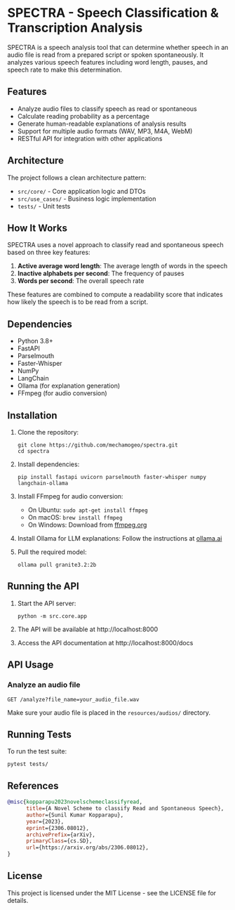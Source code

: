 # SPECTRA - Speech Classification & Transcription Analysis

SPECTRA is a speech analysis tool that can determine whether speech in an audio file is read from a prepared script or spoken spontaneously. It analyzes various speech features including word length, pauses, and speech rate to make this determination.

## Features

- Analyze audio files to classify speech as read or spontaneous
- Calculate reading probability as a percentage
- Generate human-readable explanations of analysis results
- Support for multiple audio formats (WAV, MP3, M4A, WebM)
- RESTful API for integration with other applications

## Architecture

The project follows a clean architecture pattern:

- `src/core/` - Core application logic and DTOs
- `src/use_cases/` - Business logic implementation
- `tests/` - Unit tests

## How It Works

SPECTRA uses a novel approach to classify read and spontaneous speech based on three key features:
1. **Active average word length**: The average length of words in the speech
2. **Inactive alphabets per second**: The frequency of pauses
3. **Words per second**: The overall speech rate

These features are combined to compute a readability score that indicates how likely the speech is to be read from a script.

## Dependencies

- Python 3.8+
- FastAPI
- Parselmouth
- Faster-Whisper
- NumPy
- LangChain
- Ollama (for explanation generation)
- FFmpeg (for audio conversion)

## Installation

1. Clone the repository:
   ```
   git clone https://github.com/mechamogeo/spectra.git
   cd spectra
   ```

2. Install dependencies:
   ```
   pip install fastapi uvicorn parselmouth faster-whisper numpy langchain-ollama
   ```

3. Install FFmpeg for audio conversion:
   - On Ubuntu: `sudo apt-get install ffmpeg`
   - On macOS: `brew install ffmpeg`
   - On Windows: Download from [ffmpeg.org](https://ffmpeg.org/download.html)

4. Install Ollama for LLM explanations:
   Follow the instructions at [ollama.ai](https://ollama.ai/)

5. Pull the required model:
   ```
   ollama pull granite3.2:2b
   ```

## Running the API

1. Start the API server:
   ```
   python -m src.core.app
   ```

2. The API will be available at http://localhost:8000

3. Access the API documentation at http://localhost:8000/docs

## API Usage

### Analyze an audio file

```
GET /analyze?file_name=your_audio_file.wav
```

Make sure your audio file is placed in the `resources/audios/` directory.

## Running Tests

To run the test suite:

```
pytest tests/
```

## References

```bibtex
@misc{kopparapu2023novelschemeclassifyread,
      title={A Novel Scheme to classify Read and Spontaneous Speech},
      author={Sunil Kumar Kopparapu},
      year={2023},
      eprint={2306.08012},
      archivePrefix={arXiv},
      primaryClass={cs.SD},
      url={https://arxiv.org/abs/2306.08012},
}
```

## License

This project is licensed under the MIT License - see the LICENSE file for details.
